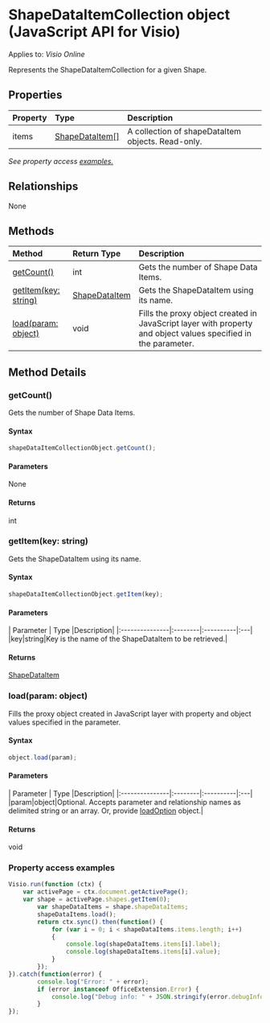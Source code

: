 # ShapeDataItemCollection object (JavaScript API for Visio)

Applies to: _Visio Online_

Represents the ShapeDataItemCollection for a given Shape.

## Properties

| Property	   | Type	|Description|
|:---------------|:--------|:----------|
|items|[ShapeDataItem[]](shapedataitem.md)|A collection of shapeDataItem objects. Read-only.|

_See property access [examples.](#property-access-examples)_

## Relationships
None


## Methods

| Method		   | Return Type	|Description|
|:---------------|:--------|:----------|
|[getCount()](#getcount)|int|Gets the number of Shape Data Items.|
|[getItem(key: string)](#getitemkey-string)|[ShapeDataItem](shapedataitem.md)|Gets the ShapeDataItem using its name.|
|[load(param: object)](#loadparam-object)|void|Fills the proxy object created in JavaScript layer with property and object values specified in the parameter.|

## Method Details


### getCount()
Gets the number of Shape Data Items.

#### Syntax
```js
shapeDataItemCollectionObject.getCount();
```

#### Parameters
None

#### Returns
int

### getItem(key: string)
Gets the ShapeDataItem using its name.

#### Syntax
```js
shapeDataItemCollectionObject.getItem(key);
```

#### Parameters
| Parameter	   | Type	|Description|
|:---------------|:--------|:----------|:---|
|key|string|Key is the name of the ShapeDataItem to be retrieved.|

#### Returns
[ShapeDataItem](shapedataitem.md)

### load(param: object)
Fills the proxy object created in JavaScript layer with property and object values specified in the parameter.

#### Syntax
```js
object.load(param);
```

#### Parameters
| Parameter	   | Type	|Description|
|:---------------|:--------|:----------|:---|
|param|object|Optional. Accepts parameter and relationship names as delimited string or an array. Or, provide [loadOption](loadoption.md) object.|

#### Returns
void
### Property access examples
```js
Visio.run(function (ctx) { 
	var activePage = ctx.document.getActivePage();
	var shape = activePage.shapes.getItem(0);
        var shapeDataItems = shape.shapeDataItems;
        shapeDataItems.load();
        return ctx.sync().then(function() {
            for (var i = 0; i < shapeDataItems.items.length; i++)
            {
                console.log(shapeDataItems.items[i].label);
                console.log(shapeDataItems.items[i].value);
            }
        });
}).catch(function(error) {
		console.log("Error: " + error);
		if (error instanceof OfficeExtension.Error) {
			console.log("Debug info: " + JSON.stringify(error.debugInfo));
		}
});
```
